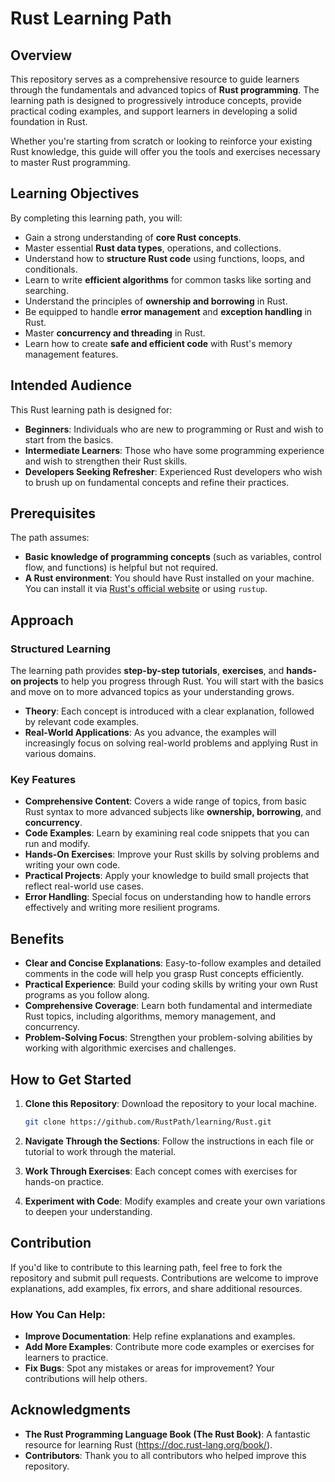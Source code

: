 # Rust Learning Path

## Overview

This repository serves as a comprehensive resource to guide learners through the fundamentals and advanced topics of **Rust programming**. The learning path is designed to progressively introduce concepts, provide practical coding examples, and support learners in developing a solid foundation in Rust.

Whether you're starting from scratch or looking to reinforce your existing Rust knowledge, this guide will offer you the tools and exercises necessary to master Rust programming.

## Learning Objectives

By completing this learning path, you will:

- Gain a strong understanding of **core Rust concepts**.
- Master essential **Rust data types**, operations, and collections.
- Understand how to **structure Rust code** using functions, loops, and conditionals.
- Learn to write **efficient algorithms** for common tasks like sorting and searching.
- Understand the principles of **ownership and borrowing** in Rust.
- Be equipped to handle **error management** and **exception handling** in Rust.
- Master **concurrency and threading** in Rust.
- Learn how to create **safe and efficient code** with Rust's memory management features.

## Intended Audience

This Rust learning path is designed for:

- **Beginners**: Individuals who are new to programming or Rust and wish to start from the basics.
- **Intermediate Learners**: Those who have some programming experience and wish to strengthen their Rust skills.
- **Developers Seeking Refresher**: Experienced Rust developers who wish to brush up on fundamental concepts and refine their practices.

## Prerequisites

The path assumes:

- **Basic knowledge of programming concepts** (such as variables, control flow, and functions) is helpful but not required.
- **A Rust environment**: You should have Rust installed on your machine. You can install it via [Rust's official website](https://www.rust-lang.org/learn/get-started) or using `rustup`.

## Approach

### Structured Learning

The learning path provides **step-by-step tutorials**, **exercises**, and **hands-on projects** to help you progress through Rust. You will start with the basics and move on to more advanced topics as your understanding grows.

- **Theory**: Each concept is introduced with a clear explanation, followed by relevant code examples.
- **Real-World Applications**: As you advance, the examples will increasingly focus on solving real-world problems and applying Rust in various domains.

### Key Features

- **Comprehensive Content**: Covers a wide range of topics, from basic Rust syntax to more advanced subjects like **ownership, borrowing**, and **concurrency**.
- **Code Examples**: Learn by examining real code snippets that you can run and modify.
- **Hands-On Exercises**: Improve your Rust skills by solving problems and writing your own code.
- **Practical Projects**: Apply your knowledge to build small projects that reflect real-world use cases.
- **Error Handling**: Special focus on understanding how to handle errors effectively and writing more resilient programs.

## Benefits

- **Clear and Concise Explanations**: Easy-to-follow examples and detailed comments in the code will help you grasp Rust concepts efficiently.
- **Practical Experience**: Build your coding skills by writing your own Rust programs as you follow along.
- **Comprehensive Coverage**: Learn both fundamental and intermediate Rust topics, including algorithms, memory management, and concurrency.
- **Problem-Solving Focus**: Strengthen your problem-solving abilities by working with algorithmic exercises and challenges.

## How to Get Started

1. **Clone this Repository**: Download the repository to your local machine.
   
   ```bash
   git clone https://github.com/RustPath/learning/Rust.git
   ```

2. **Navigate Through the Sections**: Follow the instructions in each file or tutorial to work through the material.
   
3. **Work Through Exercises**: Each concept comes with exercises for hands-on practice.

4. **Experiment with Code**: Modify examples and create your own variations to deepen your understanding.

## Contribution

If you'd like to contribute to this learning path, feel free to fork the repository and submit pull requests. Contributions are welcome to improve explanations, add examples, fix errors, and share additional resources.

### How You Can Help:
- **Improve Documentation**: Help refine explanations and examples.
- **Add More Examples**: Contribute more code examples or exercises for learners to practice.
- **Fix Bugs**: Spot any mistakes or areas for improvement? Your contributions will help others.

## Acknowledgments

- **The Rust Programming Language Book (The Rust Book)**: A fantastic resource for learning Rust (https://doc.rust-lang.org/book/).
- **Contributors**: Thank you to all contributors who helped improve this repository.